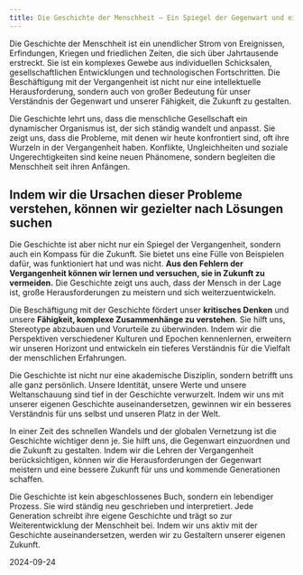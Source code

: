 ```yaml
---
title: Die Geschichte der Menschheit – Ein Spiegel der Gegenwart und ein Wegweiser in die Zukunft
---
```

Die Geschichte der Menschheit ist ein unendlicher Strom von Ereignissen, Erfindungen, Kriegen und friedlichen Zeiten, die sich über Jahrtausende erstreckt. Sie ist ein komplexes Gewebe aus individuellen Schicksalen, gesellschaftlichen Entwicklungen und technologischen Fortschritten. Die Beschäftigung mit der Vergangenheit ist nicht nur eine intellektuelle Herausforderung, sondern auch von großer Bedeutung für unser Verständnis der Gegenwart und unserer Fähigkeit, die Zukunft zu gestalten.

Die Geschichte lehrt uns, dass die menschliche Gesellschaft ein dynamischer Organismus ist, der sich ständig wandelt und anpasst. Sie zeigt uns, dass die Probleme, mit denen wir heute konfrontiert sind, oft ihre Wurzeln in der Vergangenheit haben. Konflikte, Ungleichheiten und soziale Ungerechtigkeiten sind keine neuen Phänomene, sondern begleiten die Menschheit seit ihren Anfängen. 

## Indem wir die Ursachen dieser Probleme verstehen, können wir gezielter nach Lösungen suchen

Die Geschichte ist aber nicht nur ein Spiegel der Vergangenheit, sondern auch ein Kompass für die Zukunft. Sie bietet uns eine Fülle von Beispielen dafür, was funktioniert hat und was nicht. **Aus den Fehlern der Vergangenheit können wir lernen und versuchen, sie in Zukunft zu vermeiden.** Die Geschichte zeigt uns auch, dass der Mensch in der Lage ist, große Herausforderungen zu meistern und sich weiterzuentwickeln.

Die Beschäftigung mit der Geschichte fördert unser **kritisches Denken** und unsere **Fähigkeit, komplexe Zusammenhänge zu verstehen**. Sie hilft uns, Stereotype abzubauen und Vorurteile zu überwinden. Indem wir die Perspektiven verschiedener Kulturen und Epochen kennenlernen, erweitern wir unseren Horizont und entwickeln ein tieferes Verständnis für die Vielfalt der menschlichen Erfahrungen.

Die Geschichte ist nicht nur eine akademische Disziplin, sondern betrifft uns alle ganz persönlich. Unsere Identität, unsere Werte und unsere Weltanschauung sind tief in der Geschichte verwurzelt. Indem wir uns mit unserer eigenen Geschichte auseinandersetzen, gewinnen wir ein besseres Verständnis für uns selbst und unseren Platz in der Welt.

In einer Zeit des schnellen Wandels und der globalen Vernetzung ist die Geschichte wichtiger denn je. Sie hilft uns, die Gegenwart einzuordnen und die Zukunft zu gestalten. Indem wir die Lehren der Vergangenheit berücksichtigen, können wir die Herausforderungen der Gegenwart meistern und eine bessere Zukunft für uns und kommende Generationen schaffen.

Die Geschichte ist kein abgeschlossenes Buch, sondern ein lebendiger Prozess. Sie wird ständig neu geschrieben und interpretiert. Jede Generation schreibt ihre eigene Geschichte und trägt so zur Weiterentwicklung der Menschheit bei. Indem wir uns aktiv mit der Geschichte auseinandersetzen, werden wir zu Gestaltern unserer eigenen Zukunft.

2024-09-24

